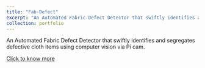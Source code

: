 ```yaml
---
title: "Fab-Defect"
excerpt: "An Automated Fabric Defect Detector that swiftly identifies and segregates defective cloth items<br/><img src='/images/fabdefect.png' width='391' height='587'>"
collection: portfolio
---
```


An Automated Fabric Defect Detector that swiftly identifies and segregates defective cloth items using computer vision via Pi cam.

[Click to know more](https://drive.google.com/file/d/1iWZkON7C6H8sg1zmCWeoE0JZrYiE2WyJ/view?usp=sharing)